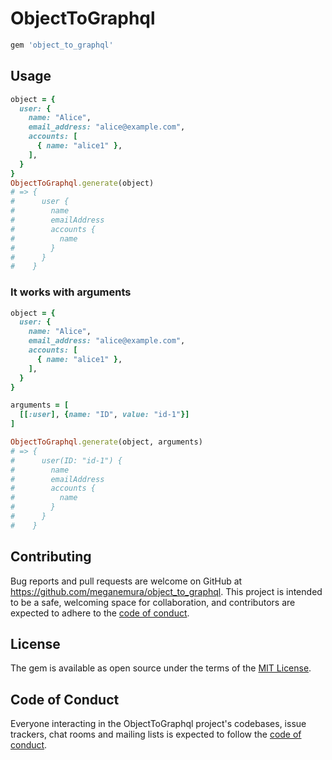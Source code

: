 # ObjectToGraphql

```ruby
gem 'object_to_graphql'
```

## Usage

```ruby
object = {
  user: {
    name: "Alice",
    email_address: "alice@example.com",
    accounts: [
      { name: "alice1" },
    ],
  }
}
ObjectToGraphql.generate(object)
# => {
#      user {
#        name
#        emailAddress
#        accounts {
#          name
#        }
#      }
#    }
```

### It works with arguments

```ruby
object = {
  user: {
    name: "Alice",
    email_address: "alice@example.com",
    accounts: [
      { name: "alice1" },
    ],
  }
}

arguments = [
  [[:user], {name: "ID", value: "id-1"}]
]

ObjectToGraphql.generate(object, arguments)
# => {
#      user(ID: "id-1") {
#        name
#        emailAddress
#        accounts {
#          name
#        }
#      }
#    }
```

## Contributing

Bug reports and pull requests are welcome on GitHub at https://github.com/meganemura/object_to_graphql. This project is intended to be a safe, welcoming space for collaboration, and contributors are expected to adhere to the [code of conduct](https://github.com/[USERNAME]/object_to_graphql/blob/main/CODE_OF_CONDUCT.md).

## License

The gem is available as open source under the terms of the [MIT License](https://opensource.org/licenses/MIT).

## Code of Conduct

Everyone interacting in the ObjectToGraphql project's codebases, issue trackers, chat rooms and mailing lists is expected to follow the [code of conduct](https://github.com/[USERNAME]/object_to_graphql/blob/main/CODE_OF_CONDUCT.md).
